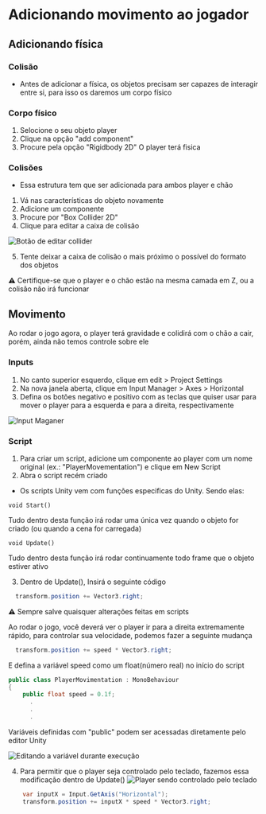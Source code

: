 # Adicionando movimento ao jogador

## Adicionando física

### Colisão
- Antes de adicionar a física, os objetos precisam ser capazes de interagir entre si, para isso os daremos um corpo físico

### Corpo físico

1. Selocione o seu objeto player
2. Clique na opção "add component"
3. Procure pela opção "Rigidbody 2D"
  O player terá fisica

### Colisões

- Essa estrutura tem que ser adicionada para ambos player e chão
  
1. Vá nas características do objeto novamente
2. Adicione um componente
3. Procure por "Box Collider 2D"
4. Clique para editar a caixa de colisão

  ![Botão de editar collider](https://media.discordapp.net/attachments/1105270961391030293/1124346156546273330/image.png?width=416&height=316)

5. Tente deixar a caixa de colisão o mais próximo o possível do formato dos objetos

⚠ Certifique-se que o player e o chão estão na mesma camada em Z, ou a colisão não irá funcionar

## Movimento

  Ao rodar o jogo agora, o player terá gravidade e colidirá com o chão a cair, porém, ainda não temos controle sobre ele

### Inputs
1. No canto superior esquerdo, clique em edit > Project Settings
2. Na nova janela aberta, clique em Input Manager > Axes > Horizontal
3. Defina os botões negativo e positivo com as teclas que quiser usar para mover o player para a esquerda e para a direita, respectivamente

  ![Input Maganer](https://cdn.discordapp.com/attachments/1105270961391030293/1126883320458924102/image.png)

  
### Script

1. Para criar um script, adicione um componente ao player com um nome original (ex.: "PlayerMovementation") e clique em New Script
2. Abra o script recém criado

- Os scripts Unity vem com funções especificas do Unity. Sendo elas:

```
void Start()
```
Tudo dentro desta função irá rodar uma única vez quando o objeto for criado (ou quando a cena for carregada)


```
void Update()
```
Tudo dentro desta função irá rodar continuamente todo frame que o objeto estiver ativo


3. Dentro de Update(), Insirá o seguinte código

```C#
  transform.position += Vector3.right;
```
  ⚠ Sempre salve quaisquer alterações feitas em scripts

  Ao rodar o jogo, você deverá ver o player ir para a direita extremamente rápido, para controlar sua velocidade, podemos fazer a seguinte mudança

```C#
  transform.position += speed * Vector3.right;
```

  E defina a variável speed como um float(número real) no início do script

```C#
public class PlayerMovimentation : MonoBehaviour
{
    public float speed = 0.1f;
      .
      .
      .
```

  Variáveis definidas com "public" podem ser acessadas diretamente pelo editor Unity

  ![Editando a variável durante execução](https://cdn.discordapp.com/attachments/1105270961391030293/1126910382817161257/ezgif-2-6ec952770d.gif)

4. Para permitir que o player seja controlado pelo teclado, fazemos essa modificação dentro de Update()
  ![Player sendo controlado pelo teclado](https://media.discordapp.net/attachments/1105270961391030293/1126913829171904593/ezgif-2-1672155832.gif?width=719&height=404)
  
```C#
    var inputX = Input.GetAxis("Horizontal");
    transform.position += inputX * speed * Vector3.right;
```

